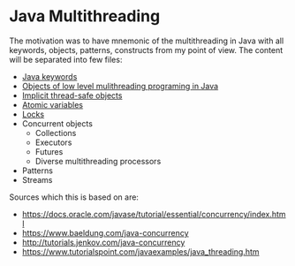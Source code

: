 # Java Multithreading
The motivation was to have mnemonic of the multithreading in Java with all keywords, objects, patterns, constructs from my point of view.
The content will be separated into few files:
* [Java keywords](./java-keywords.md)
* [Objects of low level mulithreading programing in Java](./objects-low-level.md)
* [Implicit thread-safe objects](./implicit-thread-safe-objects.md)
* [Atomic variables](./atomic-variables.md)
* [Locks](./locks.md)
* Concurrent objects
  * Collections
  * Executors
  * Futures
  * Diverse multithreading processors
* Patterns
* Streams

Sources which this is based on are:
* https://docs.oracle.com/javase/tutorial/essential/concurrency/index.html
* https://www.baeldung.com/java-concurrency
* http://tutorials.jenkov.com/java-concurrency
* https://www.tutorialspoint.com/javaexamples/java_threading.htm
